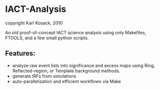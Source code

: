 
IACT-Analysis
=============
copyright Karl Kosack, 2010

An old proof-of-concept IACT science analysis using only Makefiles,
FTOOLS, and a few small python scripts.

Features:
---------
- analyze raw event lists into significance and excess maps using Ring, Reflected-region, or Template background methods.  
- generate IRFs from simulations
- auto-parallelization and efficient workflows via Make



